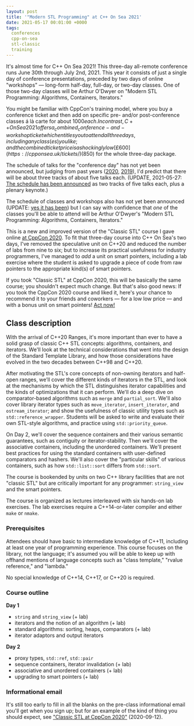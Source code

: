 ```yaml
---
layout: post
title: '"Modern STL Programming" at C++ On Sea 2021'
date: 2021-05-17 00:01:00 +0000
tags:
  conferences
  cpp-on-sea
  stl-classic
  training
---
```


It's almost time for C++ On Sea 2021! This three-day all-remote conference runs
June 30th through July 2nd, 2021. This year it consists of just a single day
of conference presentations, preceded by two days of online "workshops" —
long-form half-day, full-day, or two-day classes. One of those two-day classes
will be Arthur O'Dwyer on "Modern STL Programming: Algorithms, Containers, Iterators."

You might be familiar with
CppCon's training model, where you buy a conference ticket and then add on
specific pre- and/or post-conference classes á là carte for about $1000 each.
In contrast, C++ On Sea 2021 offers a _combined_ conference-and-workshop ticket
which entitles you to attend all three days, including any class(es) you like;
and the combined ticket price is a shockingly low [£600](https://cpponsea.uk/tickets/) ($850)
for the whole three-day package.

The schedule of talks for the "conference day" has not yet been announced,
but judging from past years ([2020](https://cpponsea.uk/2020/schedule/),
[2019](https://cpponsea.uk/2019/schedule/)), I'd predict that there will be
about three tracks of about five talks each. (UPDATE, 2021-05-27:
[The schedule has been announced](https://cpponsea.uk/2021/schedule/)
as two tracks of five talks each, plus a plenary keynote.)

The schedule of classes and workshops also has not yet been announced (UPDATE:
[yes it has been](/blog/2021/05/27/cpponsea-schedule-announced/))
but I can say with confidence that _one_ of the
classes you'll be able to attend will be Arthur O'Dwyer's "Modern STL Programming:
Algorithms, Containers, Iterators."

This is a new and improved version of the "Classic STL" course I gave online
[at CppCon 2020](https://cppcon.org/class-2020-classic-stl/). To fit that three-day
course into C++ On Sea's two days, I've removed the speculative unit on C++20
and reduced the number of labs from nine to six; but to increase its practical
usefulness for industry programmers, I've managed to _add_ a unit on smart pointers,
including a lab exercise where the student is asked to upgrade a piece of code
from raw pointers to the appropriate kind(s) of smart pointers.

If you took "Classic STL" at CppCon 2020, this will be basically the same course;
you shouldn't expect much change. But that's also good news: If you took the
CppCon 2020 course and liked it, here's your chance to recommend it to your friends
and coworkers — for a low low price — and with a bonus unit on smart pointers!
[Act now!](https://cpponsea.uk/tickets/)


## Class description

With the arrival of C++20 Ranges, it's more important than ever to have a solid grasp
of classic C++ STL concepts: algorithms, containers, and iterators. We'll look at the
technical considerations that went into the design of the Standard Template Library,
and how those considerations have evolved in the two decades between C++98 and C++20.

After motivating the STL's core concepts of non-owning iterators and half-open ranges,
we’ll cover the different kinds of iterators in the STL, and look at the mechanisms
by which the STL distinguishes iterator capabilities and the kinds of optimizations
that it can perform. We'll do a deep dive on comparator-based algorithms such as `merge`
and `partial_sort`. We'll also cover library iterator types such as `move_iterator`,
`insert_iterator`, and `ostream_iterator`; and show the usefulness of classic utility
types such as `std::reference_wrapper`. Students will be asked to write and evaluate
their own STL-style algorithms, and practice using `std::priority_queue`.

On Day 2, we'll cover the sequence containers and their various semantic guarantees,
such as contiguity or iterator-stability. Then we'll cover the associative containers,
including the unordered containers. We'll present best practices for using the standard
containers with user-defined comparators and hashers. We'll also cover the
"particular skills" of various containers, such as how `std::list::sort`
differs from `std::sort`.

The course is bookended by units on two C++ library facilities that are not
"classic STL" but are critically important for any programmer: `string_view` and the smart pointers.

The course is organized as lectures interleaved with six hands-on lab exercises.
The lab exercises require a C++14-or-later compiler and either `make` or `nmake`.

### Prerequisites

Attendees should have basic to intermediate knowledge of C++11, including at least
one year of programming experience. This course focuses on the library, not the
language; it's assumed you will be able to keep up with offhand mentions of
language concepts such as "class template," "rvalue reference," and "lambda."

No special knowledge of C++14, C++17, or C++20 is required.

### Course outline

<b>Day 1</b>

* `string` and `string_view` (+ lab)
* iterators and the notion of an algorithm (+ lab)
* standard algorithms: sorting, heaps, comparators (+ lab)
* iterator adaptors and output iterators

<b>Day 2</b>

* proxy types, `std::ref`, `std::pair`
* sequence containers, iterator invalidation (+ lab)
* associative and unordered containers (+ lab)
* upgrading to smart pointers (+ lab)


### Informational email

It's still too early to fill in all the blanks on the pre-class informational email
you'll get when you sign up; but for an example of the kind of thing you should expect, see
["Classic STL at CppCon 2020"](/blog/2020/09/12/classic-stl-at-cppcon-2020/#dear-students) (2020-09-12).

